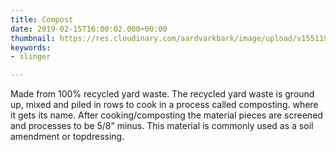 ```yaml
---
title: Compost
date: 2019-02-15T16:00:02.000+00:00
thumbnail: https://res.cloudinary.com/aardvarkbark/image/upload/v1551198026/products-fine-dark-bark.jpg
keywords:
- slinger

---
```

Made from 100% recycled yard waste. The recycled yard waste is ground up, mixed and piled in rows to cook in a process called composting. where it gets its name. After cooking/composting the material pieces are screened and processes to be 5/8” minus. This material is commonly used as a soil amendment or topdressing.